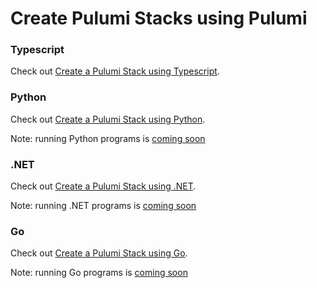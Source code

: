 # Create Pulumi Stacks using Pulumi

### Typescript

Check out [Create a Pulumi Stack using Typescript](./create-stacks-using-pulumi-ts.md).

### Python

Check out [Create a Pulumi Stack using Python](./create-stacks-using-pulumi-python.md).

Note: running Python programs is [coming soon](https://github.com/pulumi/pulumi-kubernetes-operator/issues/40)

### .NET

Check out [Create a Pulumi Stack using .NET](./create-stacks-using-pulumi-dotnet.md).

Note: running .NET programs is [coming soon](https://github.com/pulumi/pulumi-kubernetes-operator/issues/40)

### Go

Check out [Create a Pulumi Stack using Go](./create-stacks-using-pulumi-go.md).

Note: running Go programs is [coming soon](https://github.com/pulumi/pulumi-kubernetes-operator/issues/40)
